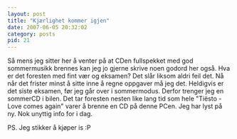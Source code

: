 ```yaml
---
layout: post
title: "Kjærlighet kommer igjen"
date: 2007-06-05 20:32:02
category: posts
pid: 21
---
```

Så mens jeg sitter her å venter på at CDen fullspekket med god sommermusikk brennes kan jeg jo gjerne skrive noen godord her også. Hva er det foresten med fint vær og eksamen? Det slår liksom aldri feil det. Nå når det frister minst å sitte inne å regne oppgaver må jeg det. Heldigvis er det siste eksamen, før jeg går over i sommermodus. Derfor trenger jeg en sommerCD i bilen. Det tar foresten nesten like lang tid som hele "Tiësto - Love comes again" varer å brenne en CD på denne PCen. Jeg har lyst på ny. Nok unyttig info for i dag. 

PS. Jeg stikker å kjøper is :P